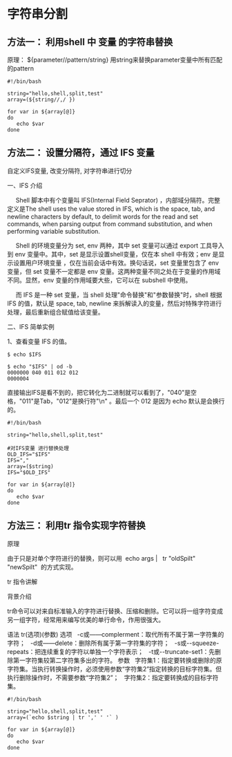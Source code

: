 # 字符串分割

## 方法一： 利用shell 中 变量 的字符串替换

原理：
${parameter//pattern/string} 
用string来替换parameter变量中所有匹配的pattern

~~~ shell
#!/bin/bash

string="hello,shell,split,test"  
array=(${string//,/ })  
 
for var in ${array[@]}
do
   echo $var
done
~~~

## 方法二： 设置分隔符，通过 IFS 变量

自定义IFS变量, 改变分隔符, 对字符串进行切分

一、IFS 介绍

     Shell 脚本中有个变量叫 IFS(Internal Field Seprator) ，内部域分隔符。完整定义是The shell uses the value stored in IFS, which is the space, tab, and newline characters by default, to delimit words for the read and set commands, when parsing output from command substitution, and when performing variable substitution.

     Shell 的环境变量分为 set, env 两种，其中 set 变量可以通过 export 工具导入到 env 变量中。其中，set 是显示设置shell变量，仅在本 shell 中有效；env 是显示设置用户环境变量 ，仅在当前会话中有效。换句话说，set 变量里包含了 env 变量，但 set 变量不一定都是 env 变量。这两种变量不同之处在于变量的作用域不同。显然，env 变量的作用域要大些，它可以在 subshell 中使用。

     而 IFS 是一种 set 变量，当 shell 处理"命令替换"和"参数替换"时，shell 根据 IFS 的值，默认是 space, tab, newline 来拆解读入的变量，然后对特殊字符进行处理，最后重新组合赋值给该变量。

二、IFS 简单实例

1、查看变量 IFS 的值。

~~~ shell
$ echo $IFS  
  
$ echo "$IFS" | od -b  
0000000 040 011 012 012  
0000004  
~~~
直接输出IFS是看不到的，把它转化为二进制就可以看到了，"040"是空格，"011"是Tab，"012"是换行符"\n" 。最后一个 012 是因为 echo 默认是会换行的。

~~~ shell
#!/bin/bash
 
string="hello,shell,split,test"  
 
#对IFS变量 进行替换处理
OLD_IFS="$IFS"
IFS=","
array=($string)
IFS="$OLD_IFS"
 
for var in ${array[@]}
do
   echo $var
done
~~~

## 方法三： 利用tr 指令实现字符替换

原理

由于只是对单个字符进行的替换，则可以用  echo args |   tr "oldSpilt" "newSpilt"  的方式实现。



tr 指令讲解



背景介绍

tr命令可以对来自标准输入的字符进行替换、压缩和删除。它可以将一组字符变成另一组字符，经常用来编写优美的单行命令，作用很强大。

语法
tr(选项)(参数)
选项
  -c或——complerment：取代所有不属于第一字符集的字符；
  -d或——delete：删除所有属于第一字符集的字符；
  -s或--squeeze-repeats：把连续重复的字符以单独一个字符表示；
  -t或--truncate-set1：先删除第一字符集较第二字符集多出的字符。
参数
  字符集1：指定要转换或删除的原字符集。当执行转换操作时，必须使用参数“字符集2”指定转换的目标字符集。但执行删除操作时，不需要参数“字符集2”；
  字符集2：指定要转换成的目标字符集。


~~~ shell
#!/bin/bash
 
string="hello,shell,split,test"  
array=(`echo $string | tr ',' ' '` )  
 
for var in ${array[@]}
do
   echo $var
done 
~~~